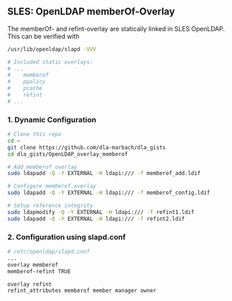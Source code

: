 ## SLES: OpenLDAP memberOf-Overlay

The memberOf- and refint-overlay are statically linked in SLES OpenLDAP. This can be verified with

```bash
/usr/lib/openldap/slapd -VVV

# Included static overlays:
# ...
#    memberof
#    ppolicy
#    pcache
#    refint
# ...
``` 

### 1. Dynamic Configuration

```bash
# Clone this repo
cd ~
git clone https://github.com/dla-marbach/dla_gists
cd dla_gists/OpenLDAP_overlay_memberof

# Add memberof overlay
sudo ldapadd -Q -Y EXTERNAL -H ldapi:/// -f memberof_add.ldif

# Configure memberof overlay
sudo ldapadd -Q -Y EXTERNAL -H ldapi:/// -f memberof_config.ldif

# Setup reference integrity
sudo ldapmodify -Q -Y EXTERNAL -H ldapi:/// -f refint1.ldif
sudo ldapadd -Q -Y EXTERNAL -H ldapi:/// -f refint2.ldif
```

### 2. Configuration using slapd.conf

```bash
# /etc/openldap/slapd.conf
...
overlay memberof
memberof-refint TRUE

overlay refint
refint_attributes memberof member manager owner
```